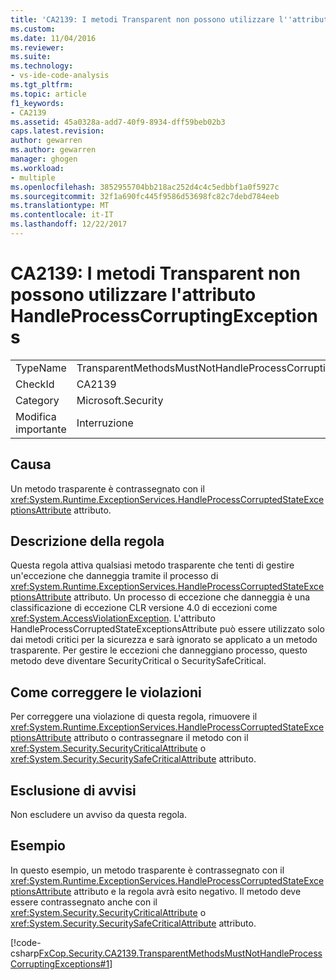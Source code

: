 ```yaml
---
title: 'CA2139: I metodi Transparent non possono utilizzare l''attributo HandleProcessCorruptingExceptions | Documenti Microsoft'
ms.custom: 
ms.date: 11/04/2016
ms.reviewer: 
ms.suite: 
ms.technology:
- vs-ide-code-analysis
ms.tgt_pltfrm: 
ms.topic: article
f1_keywords:
- CA2139
ms.assetid: 45a0328a-add7-40f9-8934-dff59beb02b3
caps.latest.revision: 
author: gewarren
ms.author: gewarren
manager: ghogen
ms.workload:
- multiple
ms.openlocfilehash: 3852955704bb218ac252d4c4c5edbbf1a0f5927c
ms.sourcegitcommit: 32f1a690fc445f9586d53698fc82c7debd784eeb
ms.translationtype: MT
ms.contentlocale: it-IT
ms.lasthandoff: 12/22/2017
---
```

# <a name="ca2139-transparent-methods-may-not-use-the-handleprocesscorruptingexceptions-attribute"></a>CA2139: I metodi Transparent non possono utilizzare l'attributo HandleProcessCorruptingExceptions
|||  
|-|-|  
|TypeName|TransparentMethodsMustNotHandleProcessCorruptingExceptions|  
|CheckId|CA2139|  
|Category|Microsoft.Security|  
|Modifica importante|Interruzione|  
  
## <a name="cause"></a>Causa  
 Un metodo trasparente è contrassegnato con il <xref:System.Runtime.ExceptionServices.HandleProcessCorruptedStateExceptionsAttribute> attributo.  
  
## <a name="rule-description"></a>Descrizione della regola  
 Questa regola attiva qualsiasi metodo trasparente che tenti di gestire un'eccezione che danneggia tramite il processo di <xref:System.Runtime.ExceptionServices.HandleProcessCorruptedStateExceptionsAttribute> attributo. Un processo di eccezione che danneggia è una classificazione di eccezione CLR versione 4.0 di eccezioni come <xref:System.AccessViolationException>. L'attributo HandleProcessCorruptedStateExceptionsAttribute può essere utilizzato solo dai metodi critici per la sicurezza e sarà ignorato se applicato a un metodo trasparente. Per gestire le eccezioni che danneggiano processo, questo metodo deve diventare SecurityCritical o SecuritySafeCritical.  
  
## <a name="how-to-fix-violations"></a>Come correggere le violazioni  
 Per correggere una violazione di questa regola, rimuovere il <xref:System.Runtime.ExceptionServices.HandleProcessCorruptedStateExceptionsAttribute> attributo o contrassegnare il metodo con il <xref:System.Security.SecurityCriticalAttribute> o <xref:System.Security.SecuritySafeCriticalAttribute> attributo.  
  
## <a name="when-to-suppress-warnings"></a>Esclusione di avvisi  
 Non escludere un avviso da questa regola.  
  
## <a name="example"></a>Esempio  
 In questo esempio, un metodo trasparente è contrassegnato con il <xref:System.Runtime.ExceptionServices.HandleProcessCorruptedStateExceptionsAttribute> attributo e la regola avrà esito negativo. Il metodo deve essere contrassegnato anche con il <xref:System.Security.SecurityCriticalAttribute> o <xref:System.Security.SecuritySafeCriticalAttribute> attributo.  
  
 [!code-csharp[FxCop.Security.CA2139.TransparentMethodsMustNotHandleProcessCorruptingExceptions#1](../code-quality/codesnippet/CSharp/ca2139-transparent-methods-may-not-use-the-handleprocesscorruptingexceptions-attribute_1.cs)]